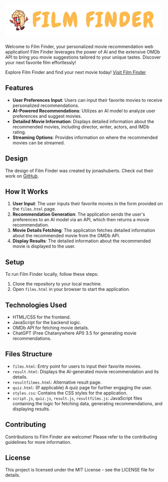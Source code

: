 # ![Film Finder](logo.png)

Welcome to Film Finder, your personalized movie recommendation web application! Film Finder leverages the power of AI and the extensive OMDb API to bring you movie suggestions tailored to your unique tastes. Discover your next favorite film effortlessly!

Explore Film Finder and find your next movie today! [Visit Film Finder](https://findfilms.technikfreak.co/)

## Features

- **User Preferences Input**: Users can input their favorite movies to receive personalized recommendations.
- **AI-Powered Recommendations**: Utilizes an AI model to analyze user preferences and suggest movies.
- **Detailed Movie Information**: Displays detailed information about the recommended movies, including director, writer, actors, and IMDb rating.
- **Streaming Options**: Provides information on where the recommended movies can be streamed.

## Design

The design of Film Finder was created by jonashuberts. Check out their work on [GitHub](https://github.com/jonashuberts).

## How It Works

1. **User Input**: The user inputs their favorite movies in the form provided on the `films.html` page.
2. **Recommendation Generation**: The application sends the user's preferences to an AI model via an API, which then returns a movie recommendation.
3. **Movie Details Fetching**: The application fetches detailed information about the recommended movie from the OMDb API.
4. **Display Results**: The detailed information about the recommended movie is displayed to the user.

## Setup

To run Film Finder locally, follow these steps:

1. Clone the repository to your local machine.
2. Open `films.html` in your browser to start the application.

## Technologies Used

- HTML/CSS for the frontend.
- JavaScript for the backend logic.
- OMDb API for fetching movie details.
- ChatGPT (Free Chatanywhere API) 3.5 for generating movie recommendations.

## Files Structure

- `films.html`: Entry point for users to input their favorite movies.
- `result.html`: Displays the AI-generated movie recommendation and its details.
- `resultfilmes.html`: Alternative result page.
- `quiz.html`: (If applicable) A quiz page for further engaging the user.
- `styles.css`: Contains the CSS styles for the application.
- `script.js`, `quiz.js`, `result.js`, `resultfilms.js`: JavaScript files containing the logic for fetching data, generating recommendations, and displaying results.

## Contributing

Contributions to Film Finder are welcome! Please refer to the contributing guidelines for more information.

## License

This project is licensed under the MIT License - see the LICENSE file for details.
